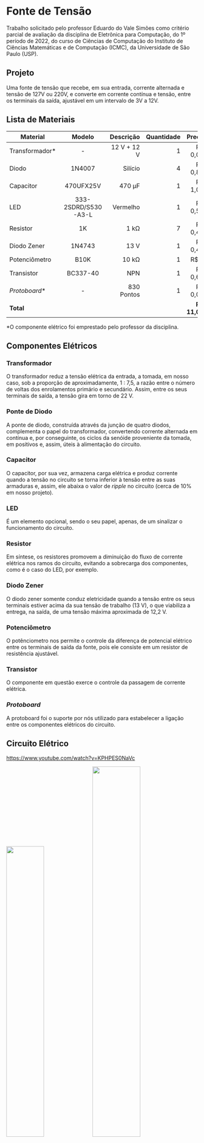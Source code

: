 # **Fonte de Tensão**
Trabalho solicitado pelo professor Eduardo do Vale Simões como critério parcial de avaliação da disciplina de Eletrônica para Computação, do 1º período de 2022, do curso de Ciências de Computação do Instituto de Ciências Matemáticas e de Computação (ICMC), da Universidade de São Paulo (USP).
## **Projeto**
Uma fonte de tensão que recebe, em sua entrada, corrente alternada e tensão de 127V ou 220V, e converte em corrente contínua e tensão, entre os terminais da saída, ajustável em um intervalo de 3V a 12V.
## **Lista de Materiais**
| Material        | Modelo |Descrição|Quantidade           | Preço  |
| ------------- |:-------------:| -----:| -----:| -----:|
|Transformador*|-|12 V + 12 V|1|R$ 0,00|
|Diodo|1N4007|Silício|4|R$ 0,80|
|Capacitor|470UFX25V|470 µF|1|R$ 1,05|
|LED|333-2SDRD/S530-A3-L|Vermelho|1|R$ 0,50|
|Resistor|1K|1 kΩ|7|R$ 0,49|
|Diodo Zener|1N4743|13 V|1|R$ 0,48|
|Potenciômetro|B10K|10 kΩ|1|R$ 7|
|Transistor|BC337-40|NPN|1|R$ 0,69|
|*Protoboard**|-|830 Pontos|1|R$ 0,00|
|**Total**||||**R$ 11,01**|

*O componente elétrico foi emprestado pelo professor da disciplina.

## **Componentes Elétricos**
### **Transformador**
    
O transformador reduz a tensão elétrica da entrada, a tomada, em nosso caso, sob a proporção de aproximadamente, 1 : 7,5, a razão entre o número de voltas dos enrolamentos primário e secundário. Assim, entre os seus terminais de saída, a tensão gira em torno de 22 V.

### **Ponte de Diodo**

A ponte de diodo, construída através da junção de quatro diodos, complementa o papel do transformador, convertendo corrente alternada em contínua e, por conseguinte, os ciclos da senóide proveniente da tomada, em positivos e, assim, úteis à alimentação do circuito.

### **Capacitor**

O capacitor, por sua vez, armazena carga elétrica e produz corrente quando a tensão no circuito se torna inferior à tensão entre as suas armaduras e, assim, ele abaixa o valor de *ripple* no circuito (cerca de 10% em nosso projeto).

### **LED**

É um elemento opcional, sendo o seu papel, apenas, de um sinalizar o funcionamento do circuito.

### **Resistor**

Em síntese, os resistores promovem a diminuição do fluxo de corrente elétrica nos ramos do circuito, evitando a sobrecarga dos componentes, como é o caso do LED, por exemplo.

### **Diodo Zener**

O diodo zener somente conduz eletricidade quando a tensão entre os seus terminais estiver acima da sua tensão de trabalho (13 V), o que viabiliza a entrega, na saída, de uma tensão máxima aproximada de 12,2 V.

### **Potenciômetro**

O potênciometro nos permite o controle da diferença de potencial elétrico entre os terminais de saída da fonte, pois ele consiste em um resistor de resistência ajustável.

### **Transistor**

O componente em questão exerce o controle da passagem de corrente elétrica.

### ***Protoboard***

A protoboard foi o suporte por nós utilizado para estabelecer a ligação entre os componentes elétricos do circuito.

## **Circuito Elétrico**
https://www.youtube.com/watch?v=KPHPES0NaVc
<p>
  <img src="./Imagens/Fonte1.jpeg" width="44.3%">
  <img src="./Imagens/Fonte2.jpeg" width="50%">
  <img src = "./Imagens/Fonte3.jpeg" width = "94.8%">
</p>

## **Diagrama Esquemático**

### **Falstad**
![](Imagens/Diagrama%20Esquemático%20(Falstad).png)

https://tinyurl.com/27zkp3qr
### **EAGLE**
![](Imagens/Diagrama%20Esquemático%20(EAGLE).png)
## **Placa de Circuito de Impresso (PCB)**
![](Imagens/Placa%20de%20Circuito%20Impresso%20(PCB).png)
### **Parte Superior**
![](Imagens/Placa%20de%20Circuito%20Impresso%20(PCB)%20(Parte%20Superior).2.png)
### **Parte Inferior**
![](Imagens/Placa%20de%20Circuito%20Impresso%20(PCB)%20(Parte%20Inferior).2.png)
### **Furação**
![](Imagens/Placa%20de%20Circuito%20Impresso%20(PCB)%20(Furação).2.png)
## **Cálculos**
### **Tensão Elétrica**

<p>
  <img src="./Imagens/Cálculo12.png" width="47.55%">
  <img src="./Imagens/Cálculo2.png" width="30%">
  <img src = "./Imagens/Cálculo3.png" width = "50%">
  <img src = "./Imagens/Cálculo4.png" width = "50%">
</p>

* A tensão eficaz (RMS) na fonte de corrente alternada (tomada) é de 127 V;
* U<sub>1</sub>: tensão elétrica no enrolamento primário do transformador;
* U<sub>2</sub>: tensão elétrica no enrolamento secundário do transformador;
* U<sub>3</sub>: tensão elétrica na saída da ponte de diodo;
* N<sub>1</sub>: número de voltas no enrolamento primário do transformador;
* N<sub>2</sub>: número de voltas no enrolamento secundário do transformador;
* O diodo é de silício e, portanto, a tensão elétrica em seus terminais é de, aproximadamente, 0,7 V;


### **Corrente Elétrica**

<p>
  <img src="./Imagens/Corrente%20LED2.png" width="42%">
  <img src="./Imagens/Corrente%20Regulador.png" width="48.3%">
  <img src = "./Imagens/Corrente%20Carga.png" width = "50%">
  <img src = "./Imagens/CorrenteTotal.png" width = "50%">
</p>

* R<sub>1</sub>: resistência elétrica do resistor associado em série com o LED;
* R<sub>2</sub>: resistência elétrica da carga associado em série com o diodo zener;
* R<sub>3</sub>: resistência elétrica da carga;
* U<sub>be</sub>: tensão elétrica entre a base e o emissor do transistor;
* A tensão elétrica no LED é de cerca de 2 V.

### **Capacitância**

![](Imagens/Capacit%C3%A2ncia.png)

* A frequência é de 120 Hz, o dobro da tomada, pois a nossa fonte de tensão conta com um retificador de onda completa;
* O grupo fez uso de um capacitor de 470 µF, o primeiro valor comercial acima da capacitância mínima para um valor de *ripple* de 10%;
* U<sub>rpp</sub>: tensão de *ripple*.

## **Vídeo**
(Link)
## **Grupo**
* Kayky Pimentel de Sena;
* Miller Matheus Lima Anacleto Rocha;
* Gabriela Amadori;
* Murilo Fonseca de Matos.
